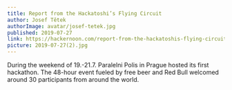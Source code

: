 ```yaml
---
title: Report from the Hackatoshi’s Flying Circuit
author: Josef Tětek
authorImage: avatar/josef-tetek.jpg
published: 2019-07-27
link: https://hackernoon.com/report-from-the-hackatoshis-flying-circuit-v51kc3vl6
picture: 2019-07-27(2).jpg
---
```


During the weekend of 19.-21.7. Paralelni Polis in Prague hosted its first hackathon. The 48-hour event fueled by free beer and Red Bull welcomed around 30 participants from around the world.
